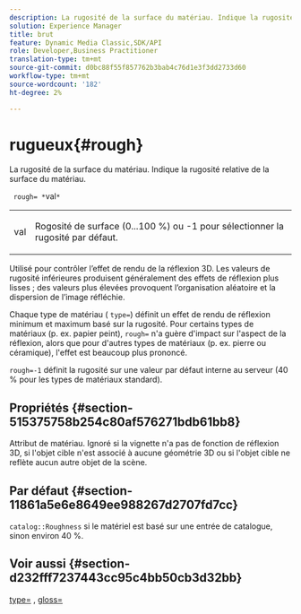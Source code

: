 ```yaml
---
description: La rugosité de la surface du matériau. Indique la rugosité relative de la surface du matériau.
solution: Experience Manager
title: brut
feature: Dynamic Media Classic,SDK/API
role: Developer,Business Practitioner
translation-type: tm+mt
source-git-commit: d0bc88f55f857762b3bab4c76d1e3f3dd2733d60
workflow-type: tm+mt
source-wordcount: '182'
ht-degree: 2%

---
```



# rugueux{#rough}

La rugosité de la surface du matériau. Indique la rugosité relative de la surface du matériau.

` rough= *`val`*`

<table id="simpletable_432E33EC87144AC7A2A8D9406F862708"> 
 <tr class="strow"> 
  <td class="stentry"> <p> <span class="varname"> val  </span> </p> </td> 
  <td class="stentry"> <p>Rogosité de surface (0...100 %) ou -1 pour sélectionner la rugosité par défaut. </p> </td> 
 </tr> 
</table>

Utilisé pour contrôler l’effet de rendu de la réflexion 3D. Les valeurs de rugosité inférieures produisent généralement des effets de réflexion plus lisses ; des valeurs plus élevées provoquent l’organisation aléatoire et la dispersion de l’image réfléchie.

Chaque type de matériau ( `type=`) définit un effet de rendu de réflexion minimum et maximum basé sur la rugosité. Pour certains types de matériaux (p. ex. papier peint), `rough=` n&#39;a guère d&#39;impact sur l&#39;aspect de la réflexion, alors que pour d&#39;autres types de matériaux (p. ex. pierre ou céramique), l&#39;effet est beaucoup plus prononcé.

`rough=-1` définit la rugosité sur une valeur par défaut interne au serveur (40 % pour les types de matériaux standard).

## Propriétés {#section-515375758b254c80af576271bdb61bb8}

Attribut de matériau. Ignoré si la vignette n&#39;a pas de fonction de réflexion 3D, si l&#39;objet cible n&#39;est associé à aucune géométrie 3D ou si l&#39;objet cible ne reflète aucun autre objet de la scène.

## Par défaut {#section-11861a5e6e8649ee988267d2707fd7cc}

`catalog::Roughness` si le matériel est basé sur une entrée de catalogue, sinon environ 40 %.

## Voir aussi {#section-d232fff7237443cc95c4bb50cb3d32bb}

[type=](../../../../../ir-api/http-protocol/image-rendering-api-ref/c-ir-http-protocol-ref/c-ir-http-protocol-command-reference/r-ir-http-type.md#reference-128c7de89e2d46838019b560f3f84a35) ,  [gloss=](../../../../../ir-api/http-protocol/image-rendering-api-ref/c-ir-http-protocol-ref/c-ir-http-protocol-command-reference/r-ir-http-gloss.md#reference-325aef2ee51e4e1584a06047427340ca)
